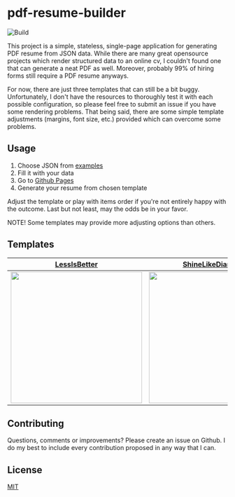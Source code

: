 # pdf-resume-builder

![Build](https://github.com/rszamszur/pdf-resume-builder/actions/workflows/build.yml/badge.svg)

This project is a simple, stateless, single-page application for generating PDF resume from JSON data. While there are many great opensource projects which render structured data to an online cv, I couldn't found one that can generate a neat PDF as well. Moreover, probably 99% of hiring forms still require a PDF resume anyways.

For now, there are just three templates that can still be a bit buggy. Unfortunately, I don't have the resources to thoroughly test it with each possible configuration, so please feel free to submit an issue if you have some rendering problems. That being said, there are some simple template adjustments (margins, font size, etc.) provided which can overcome some problems.

## Usage

1. Choose JSON from [examples](https://github.com/rszamszur/pdf-resume-builder/tree/master/examples)
2. Fill it with your data
3. Go to [Github Pages](https://rszamszur.github.io/pdf-resume-builder/)
4. Generate your resume from chosen template

Adjust the template or play with items order if you're not entirely happy with the outcome. Last but not least, may the odds be in your favor.

NOTE! Some templates may provide more adjusting options than others. 

## Templates

| [LessIsBetter](https://github.com/rszamszur/pdf-resume-builder/tree/master/examples/LessIsBetter) | [ShineLikeDiamond](https://github.com/rszamszur/pdf-resume-builder/tree/master/examples/ShineLikeDiamond) | [LetsTalkAboutIt](https://github.com/rszamszur/pdf-resume-builder/tree/master/examples/LetsTalkAboutIt) |
|---------|---------|---------|
| <img src="https://github.com/rszamszur/pdf-resume-builder/blob/master/src/assets/LessIsBetter.png?raw=true" width="300"/> | <img src="https://github.com/rszamszur/pdf-resume-builder/blob/master/src/assets/ShineLikeDiamond.png?raw=true" width="300"/> | <img src="https://github.com/rszamszur/pdf-resume-builder/blob/master/src/assets/LetsTalkAboutIt.png?raw=true" width="300"/> |

## Contributing

Questions, comments or improvements? Please create an issue on Github. I do my best to include every contribution proposed in any way that I can.

## License

[MIT](https://github.com/rszamszur/pdf-resume-builder/blob/master/LICENSE)
